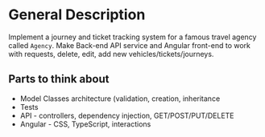 

# General Description

Implement a journey and ticket tracking system for a famous travel agency called `Agency`. 
Make Back-end API service and Angular front-end to work with requests, delete, edit, add new vehicles/tickets/journeys.

## Parts to think about
- Model Classes architecture (validation, creation, inheritance
- Tests
- API - controllers, dependency injection, GET/POST/PUT/DELETE
- Angular - CSS, TypeScript, interactions
